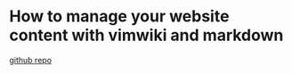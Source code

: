# How to manage your website content with vimwiki and markdown 

[github repo](https://github.com/ljurk/wikipages)
